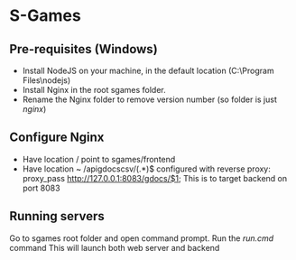 # S-Games

## Pre-requisites (Windows)
* Install NodeJS on your machine, in the default location (C:\Program Files\nodejs)
* Install Nginx in the root sgames folder.
* Rename the Nginx folder to remove version number (so folder is just *nginx*)

## Configure Nginx
* Have location / point to sgames/frontend
* Have location ~ /apigdocscsv/(.*)$    configured with reverse proxy:
proxy_pass http://127.0.0.1:8083/gdocs/$1;
This is to target backend on port 8083

## Running servers
Go to sgames root folder and open command prompt.
Run the *run.cmd* command
This will launch both web server and backend


